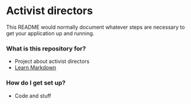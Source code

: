 # Activist directors #

This README would normally document whatever steps are necessary to get your application up and running.

### What is this repository for? 

* Project about activist directors
* [Learn Markdown](https://bitbucket.org/tutorials/markdowndemo)

### How do I get set up? 

* Code and stuff